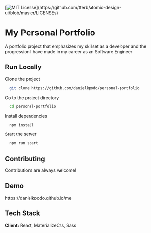 [![MIT License](https://img.shields.io/apm/l/atomic-design-ui.svg?)](https://github.com/tterb/atomic-design-ui/blob/master/LICENSEs)

# My Personal Portfolio

A portfolio project that emphasizes my skillset as a developer and the progression I have made in my career as an Software Engineer

## Run Locally

Clone the project

```bash
  git clone https://github.com/danielkpodo/personal-portfolio
```

Go to the project directory

```bash
  cd personal-portfolio
```

Install dependencies

```bash
  npm install
```

Start the server

```bash
  npm run start
```

## Contributing

Contributions are always welcome!

## Demo

https://danielkpodo.github.io/me

## Tech Stack

**Client:** React, MaterializeCss, Sass
